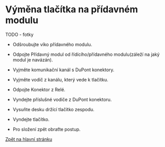 # Výměna tlačítka na přídavném modulu
TODO - fotky

- Odšroubujte víko přídavného modulu.

- Odpojte Přídavný modul od řídícího/přídavného modulu(záleží na jaký modul je navázán).

- Vyjměte komunikační kanál s DuPont konektory.

- Vyjměte vodič z kanálu, který vede k tlačítku.

- Odpojte Konektor z Relé.

- Vyndejte příslušné vodiče z DuPont konektoru.

- Vysuňte desku držící tlačítko zespodu.

- Vyndejte tlačítko.

- Pro složení zpět obraťte postup.


[Zpět na hlavní stránku](./../../README.md)